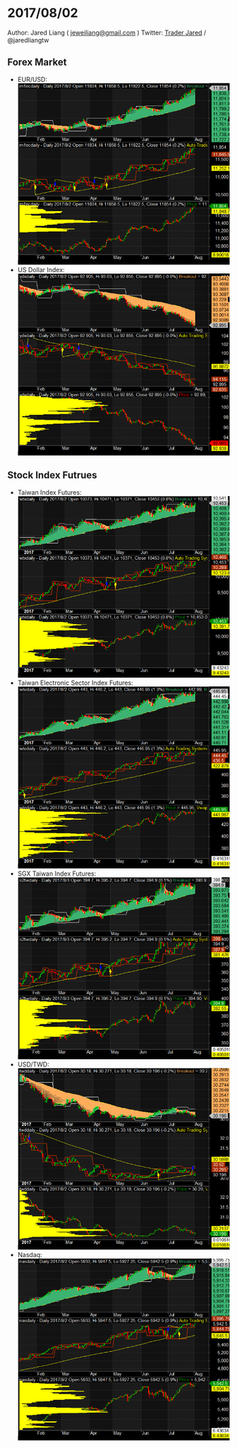 # 2017/08/02 #
Author: Jared Liang ( jeweiliang@gmail.com )
Twitter: [Trader Jared](https://twitter.com/jaredliangtw) / @jaredliangtw 
## Forex Market ##
* EUR/USD:
![OP](imgs/20170802_m1ec.png "")
* US Dollar Index:
![OP](imgs/20170802_ydx.png "")

## Stock Index Futrues ##
* Taiwan Index Futures:
![OP](imgs/20170802_wtx.png "")
* Taiwan Electronic Sector Index Futures:
![OP](imgs/20170802_wte.png "")
* SGX Taiwan Index Futures:
![OP](imgs/20170802_sgx.png "")
* USD/TWD:
![OP](imgs/20170802_twd.png "")
* Nasdaq:
![OP](imgs/20170802_nas.png "")

